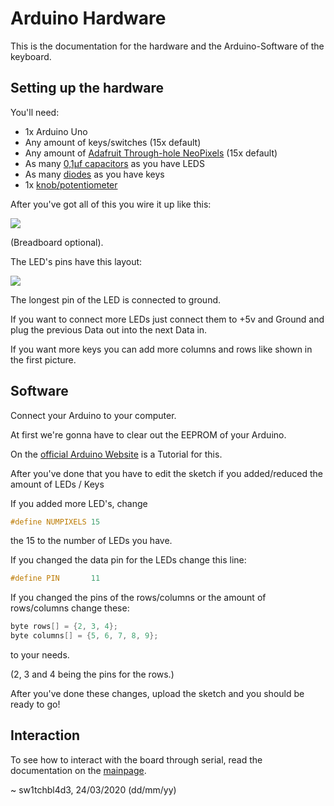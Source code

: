 # Arduino Hardware

This is the documentation for the hardware and the Arduino-Software of the keyboard.

## Setting up the hardware

You'll need:

* 1x Arduino Uno
* Any amount of keys/switches (15x default)
* Any amount of [Adafruit Through-hole NeoPixels](https://please.dont-hack.me/05kqmij1rg86f.png) (15x default)
* As many [0,1µf capacitors]( https://www.adafruit.com/product/753) as you have LEDS
* As many [diodes](https://www.adafruit.com/product/755) as you have keys
* 1x [knob/potentiometer](https://www.adafruit.com/product/2047)

After you've got all of this you wire it up like this:

![](https://please.dont-hack.me/05kqmij1rg86f.png)

(Breadboard optional).

The LED's pins have this layout:

![](https://cdn-shop.adafruit.com/1200x900/1938-05.jpg)

The longest pin of the LED is connected to ground.

If you want to connect more LEDs just connect them to +5v and Ground and plug the previous Data out into the next Data in.

If you want more keys you can add more columns and rows like shown in the first picture.

## Software

Connect your Arduino to your computer.

At first we're gonna have to clear out the EEPROM of your Arduino.

On the [official Arduino Website](https://www.arduino.cc/en/Tutorial/EEPROMClear) is a Tutorial for this.

After you've done that you have to edit the sketch if you added/reduced the amount of LEDs / Keys

If you added more LED's, change 

```c
#define NUMPIXELS 15
```

the 15 to the number of LEDs you have.

If you changed the data pin for the LEDs change this line:

```c
#define PIN       11
```

If you changed the pins of the rows/columns or the amount of rows/columns change these:

```c
byte rows[] = {2, 3, 4};
byte columns[] = {5, 6, 7, 8, 9};
```

to your needs.

(2, 3 and 4 being the pins for the rows.)

After you've done these changes, upload the sketch and you should be ready to go!

## Interaction

To see how to interact with the board through serial, read the documentation on the [mainpage](https://github.com/SagnikPradhan/the-knights/tree/feature/info#2-deep-dive).



~ sw1tchbl4d3, 24/03/2020 (dd/mm/yy)